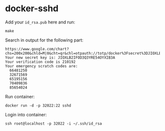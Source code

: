 # docker-sshd

Add your `id_rsa.pub` here and run:

```
make
```

Search in output for the following part:

```
https://www.google.com/chart?chs=200x200&chld=M|0&cht=qr&chl=otpauth://totp/docker%3Fsecret%3DJIOXLB2IFOD3Q3YRE54OYXIB3A%26issuer%3Droot@container
Your new secret key is: JIOXLB2IFOD3Q3YRE54OYXIB3A
Your verification code is 210192
Your emergency scratch codes are:
  66481250
  32671569
  65195156
  70409836
  85654024
```

Run container:

```
docker run -d -p 32022:22 sshd
```

Login into container:

```
ssh root@localhost -p 32022 -i ~/.ssh/id_rsa
```
